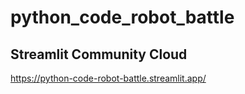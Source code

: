 # python_code_robot_battle

## Streamlit Community Cloud

https://python-code-robot-battle.streamlit.app/
